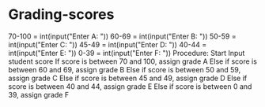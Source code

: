 # Grading-scores
70-100 = int(input("Enter A: "))
60-69 = int(input("Enter B: "))
50-59 = int(input("Enter C: "))
45-49 = int(input("Enter D: "))
40-44 = int(input("Enter E: "))
0-39 = int(input("Enter F: "))
Procedure:
Start
Input student score
If score is between 70 and 100, assign grade A
Else if score is between 60 and 69, assign grade B
Else if score is between 50 and 59, assign grade C
Else if score is between 45 and 49, assign grade D
Else if score is between 40 and 44, assign grade E
Else if score is between 0 and 39, assign grade F
